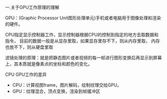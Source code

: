 一.关于GPU工作原理的理解

GPU：(Graphic Processor Unit图形处理单元)手机或者电脑用于图像处理和渲染的硬件。

CPU指定显示控制器工作，显示控制器根据CPU的控制到指定的地方去取数据和指令， 目前的数据一般是从显存里取，如果显存里存不下，则从内存里取， 内存也放不下，则从硬盘里取

滤镜处理的原理：就是把静态图片或者视频的每一帧进行图形变换后再显示到屏幕上，其本质就是像素点的坐标和颜色的变化。

CPU GPU工作的差异

* CPU：计算视图frame，图片解码，绘制纹理交给GPU。
* GPU：纹理混合，顶点变换，渲染到帧缓冲区
